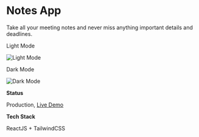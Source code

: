 # Notes App

Take all your meeting notes and never miss anything important details and deadlines.


Light Mode

![Light Mode](https://i.imgur.com/m2sJgeZ.png)

Dark Mode

![Dark Mode](https://i.imgur.com/Hv9FVjK.png)



**Status**

Production, [Live Demo]([https://](https://notes-app-nine-sepia.vercel.app/)) 

**Tech Stack**

ReactJS + TailwindCSS